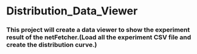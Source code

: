 # Distribution_Data_Viewer

### This project will create a data viewer to show the experiment result of the netFetcher.(Load all the experiment CSV file and create the distribution curve.)
